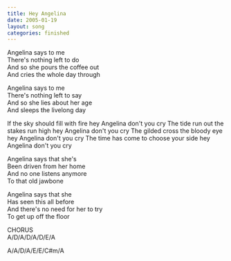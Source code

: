 ```yaml
---
title: Hey Angelina
date: 2005-01-19
layout: song
categories: finished
---
```

Angelina says to me  
There's nothing left to do  
And so she pours the coffee out  
And cries the whole day through

Angelina says to me  
There's nothing left to say  
And so she lies about her age  
And sleeps the livelong day

<div class="chorus">If the sky should fill with fire hey Angelina don't you cry  
The tide run out the stakes run high hey Angelina don't you cry  
The gilded cross the bloody eye hey Angelina don't you cry  
The time has come to choose your side hey Angelina don't you cry</div>

Angelina says that she's  
Been driven from her home  
And no one listens anymore  
To that old jawbone

Angelina says that she  
Has seen this all before  
And there's no need for her to try  
To get up off the floor

<div class="chorus">CHORUS</div>

<div class="chords">
A/D/A/D/A/D/E/A  

A/A/D/A/E/E/C#m/A</div>
